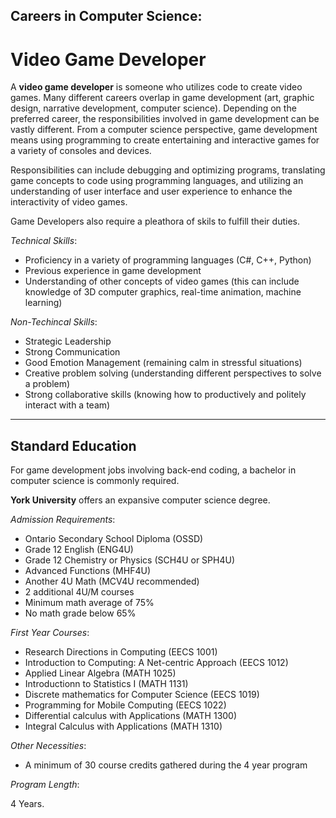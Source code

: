## Careers in Computer Science:
# Video Game Developer
A **video game developer** is someone who utilizes code to create video games. Many different careers overlap in game development (art, graphic design, narrative development, computer science). Depending on the preferred career, the responsibilities involved in game development can be vastly different. From a computer science perspective, game development means using programming to create entertaining and interactive games for a variety of consoles and devices. 

Responsibilities can include debugging and optimizing programs, translating game concepts to code using programming languages, and utilizing an understanding of user interface and user experience to enhance the interactivity of video games.

Game Developers also require a pleathora of skils to fulfill their duties.

*Technical Skills*:
- Proficiency in a variety of programming languages (C#, C++, Python)
- Previous experience in game development
- Understanding of other concepts of video games (this can include knowledge of 3D computer graphics, real-time animation, machine learning)

*Non-Techincal Skills*:
- Strategic Leadership
- Strong Communication
- Good Emotion Management (remaining calm in stressful situations)
- Creative problem solving (understanding different perspectives to solve a problem)
- Strong collaborative skills (knowing how to productively and politely interact with a team)

---

## Standard Education

For game development jobs involving back-end coding, a bachelor in computer science is commonly required. 

**York University** offers an expansive computer science degree.

*Admission Requirements*:
- Ontario Secondary School Diploma (OSSD)
- Grade 12 English (ENG4U)
- Grade 12 Chemistry or Physics (SCH4U or SPH4U)
- Advanced Functions (MHF4U)
- Another 4U Math (MCV4U recommended)
- 2 additional 4U/M courses
- Minimum math average of 75%
- No math grade below 65%

*First Year Courses*:
- Research Directions in Computing (EECS 1001)
- Introduction to Computing: A Net-centric Approach (EECS 1012)
- Applied Linear Algebra (MATH 1025)
- Introductionn to Statistics I (MATH 1131)
- Discrete mathematics for Computer Science (EECS 1019)
- Programming for Mobile Computing (EECS 1022)
- Differential calculus with Applications (MATH 1300)
- Integral Calculus with Applications (MATH 1310)

*Other Necessities*:
- A minimum of 30 course credits gathered during the 4 year program

*Program Length*:

4 Years.

